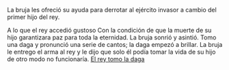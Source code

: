 La bruja les ofreció su ayuda para derrotar al ejército invasor a cambio del primer hijo del rey.

A lo que el rey accedió gustoso
Con la condición de que la muerte de su hijo garantizara paz para
toda la eternidad. La bruja sonrió y asintió. Tomo una daga y pronunció una serie de cantos;
la daga empezó a brillar. La bruja le entrego el arma al rey y le dijo que solo
él podía tomar la vida de su hijo de otro modo no funcionaría. [El rey tomo la daga](sacrificio/sacrificio.md)
